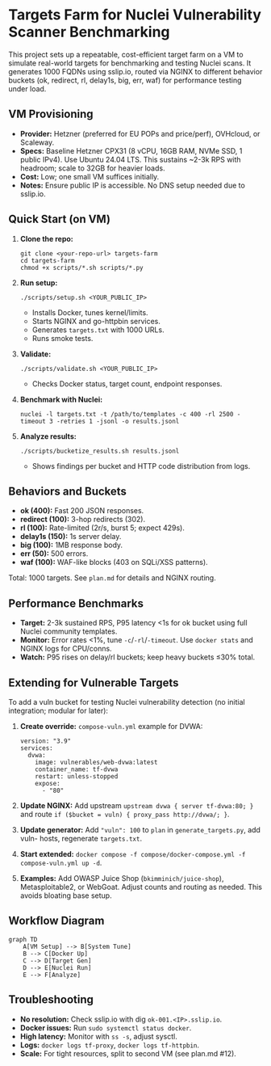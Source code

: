 # Targets Farm for Nuclei Vulnerability Scanner Benchmarking

This project sets up a repeatable, cost-efficient target farm on a VM to simulate real-world targets for benchmarking and testing Nuclei scans. It generates 1000 FQDNs using sslip.io, routed via NGINX to different behavior buckets (ok, redirect, rl, delay1s, big, err, waf) for performance testing under load.

## VM Provisioning

- **Provider:** Hetzner (preferred for EU POPs and price/perf), OVHcloud, or Scaleway.
- **Specs:** Baseline Hetzner CPX31 (8 vCPU, 16GB RAM, NVMe SSD, 1 public IPv4). Use Ubuntu 24.04 LTS. This sustains ~2-3k RPS with headroom; scale to 32GB for heavier loads.
- **Cost:** Low; one small VM suffices initially.
- **Notes:** Ensure public IP is accessible. No DNS setup needed due to sslip.io.

## Quick Start (on VM)

1. **Clone the repo:**
   ```
   git clone <your-repo-url> targets-farm
   cd targets-farm
   chmod +x scripts/*.sh scripts/*.py
   ```

2. **Run setup:**
   ```
   ./scripts/setup.sh <YOUR_PUBLIC_IP>
   ```
   - Installs Docker, tunes kernel/limits.
   - Starts NGINX and go-httpbin services.
   - Generates `targets.txt` with 1000 URLs.
   - Runs smoke tests.

3. **Validate:**
   ```
   ./scripts/validate.sh <YOUR_PUBLIC_IP>
   ```
   - Checks Docker status, target count, endpoint responses.

4. **Benchmark with Nuclei:**
   ```
   nuclei -l targets.txt -t /path/to/templates -c 400 -rl 2500 -timeout 3 -retries 1 -jsonl -o results.jsonl
   ```

5. **Analyze results:**
   ```
   ./scripts/bucketize_results.sh results.jsonl
   ```
   - Shows findings per bucket and HTTP code distribution from logs.

## Behaviors and Buckets

- **ok (400):** Fast 200 JSON responses.
- **redirect (100):** 3-hop redirects (302).
- **rl (100):** Rate-limited (2r/s, burst 5; expect 429s).
- **delay1s (150):** 1s server delay.
- **big (100):** 1MB response body.
- **err (50):** 500 errors.
- **waf (100):** WAF-like blocks (403 on SQLi/XSS patterns).

Total: 1000 targets. See `plan.md` for details and NGINX routing.

## Performance Benchmarks

- **Target:** 2-3k sustained RPS, P95 latency <1s for ok bucket using full Nuclei community templates.
- **Monitor:** Error rates <1%, tune `-c`/`-rl`/`-timeout`. Use `docker stats` and NGINX logs for CPU/conns.
- **Watch:** P95 rises on delay/rl buckets; keep heavy buckets ≤30% total.

## Extending for Vulnerable Targets

To add a vuln bucket for testing Nuclei vulnerability detection (no initial integration; modular for later):

1. **Create override:** `compose-vuln.yml` example for DVWA:
   ```
   version: "3.9"
   services:
     dvwa:
       image: vulnerables/web-dvwa:latest
       container_name: tf-dvwa
       restart: unless-stopped
       expose:
         - "80"
   ```

2. **Update NGINX:** Add upstream `upstream dvwa { server tf-dvwa:80; }` and route `if ($bucket = vuln) { proxy_pass http://dvwa/; }`.

3. **Update generator:** Add `"vuln": 100` to `plan` in `generate_targets.py`, add vuln- hosts, regenerate `targets.txt`.

4. **Start extended:** `docker compose -f compose/docker-compose.yml -f compose-vuln.yml up -d`.

5. **Examples:** Add OWASP Juice Shop (`bkimminich/juice-shop`), Metasploitable2, or WebGoat. Adjust counts and routing as needed. This avoids bloating base setup.

## Workflow Diagram

```mermaid
graph TD
    A[VM Setup] --> B[System Tune]
    B --> C[Docker Up]
    C --> D[Target Gen]
    D --> E[Nuclei Run]
    E --> F[Analyze]
```

## Troubleshooting

- **No resolution:** Check sslip.io with dig `ok-001.<IP>.sslip.io`.
- **Docker issues:** Run `sudo systemctl status docker`.
- **High latency:** Monitor with `ss -s`, adjust sysctl.
- **Logs:** `docker logs tf-proxy`, `docker logs tf-httpbin`.
- **Scale:** For tight resources, split to second VM (see plan.md #12).



